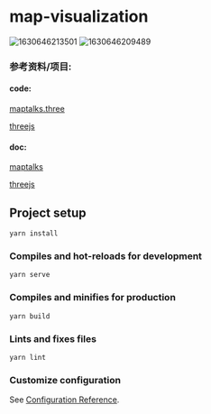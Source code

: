 # map-visualization

![1630646213501](https://user-images.githubusercontent.com/25975076/131954163-2d248822-f0da-4099-939a-07315b7ca6ce.jpg)
![1630646209489](https://user-images.githubusercontent.com/25975076/131954170-fa339507-97c0-40f8-b2a5-cb362a346e58.jpg)


### 参考资料/项目:


#### code: 

[maptalks.three](https://github.com/maptalks/maptalks.three)  

[threejs](https://github.com/mrdoob/three.js)

#### doc: 

[maptalks](https://maptalks.org/examples/en/map/limit-zoom/#map_limit-zoom)  

[threejs](https://threejs.org/docs/index.html)



## Project setup
```
yarn install
```

### Compiles and hot-reloads for development
```
yarn serve
```

### Compiles and minifies for production
```
yarn build
```

### Lints and fixes files
```
yarn lint
```

### Customize configuration
See [Configuration Reference](https://cli.vuejs.org/config/).
